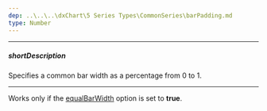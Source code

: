 ```yaml
---
dep: ..\..\..\dxChart\5 Series Types\CommonSeries\barPadding.md
type: Number
---
```

---
##### shortDescription
Specifies a common bar width as a percentage from 0 to 1.

---
Works only if the [equalBarWidth](/api-reference/20%20Data%20Visualization%20Widgets/dxRangeSelector/1%20Configuration/chart/equalBarWidth.md '/Documentation/ApiReference/Data_Visualization_Widgets/dxRangeSelector/Configuration/chart/#equalBarWidth') option is set to **true**.